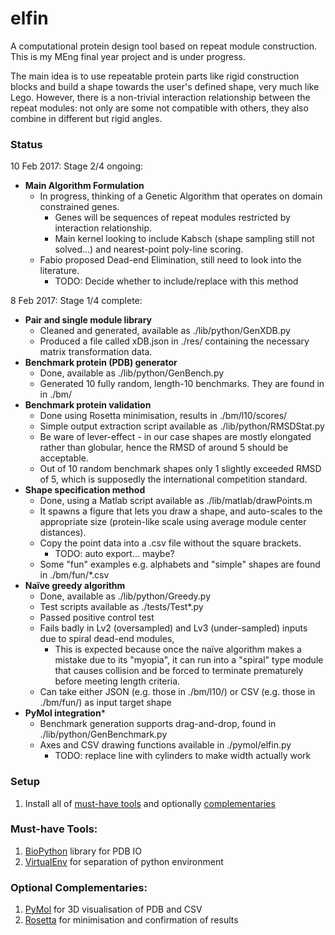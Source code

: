 # elfin
A computational protein design tool based on repeat module construction. This is my MEng final year project and is under progress.

The main idea is to use repeatable protein parts like rigid construction blocks and build a shape towards the user's defined shape, very much like Lego. However, there is a non-trivial interaction relationship between the repeat modules: not only are some not compatible with others, they also combine in different but rigid angles.

### Status

10 Feb 2017: Stage 2/4 ongoing:
   * **Main Algorithm Formulation**
      * In progress, thinking of a Genetic Algorithm that operates on domain constrained genes.
         * Genes will be sequences of repeat modules restricted by interaction relationship.
         * Main kernel looking to include Kabsch (shape sampling still not solved...) and nearest-point poly-line scoring.
      * Fabio proposed Dead-end Elimination, still need to look into the literature.
         * TODO: Decide whether to include/replace with this method 

8 Feb 2017: Stage 1/4 complete:
   * **Pair and single module library**
      * Cleaned and generated, available as ./lib/python/GenXDB.py
      * Produced a file called xDB.json in ./res/ containing the necessary matrix transformation data.
   * **Benchmark protein (PDB) generator**
      * Done, available as ./lib/python/GenBench.py
      * Generated 10 fully random, length-10 benchmarks. They are found in in ./bm/
   * **Benchmark protein validation**
      * Done using Rosetta minimisation, results in ./bm/l10/scores/
      * Simple output extraction script available as ./lib/python/RMSDStat.py
      * Be ware of lever-effect - in our case shapes are mostly elongated rather than globular, hence the RMSD of around 5 should be acceptable.
      * Out of 10 random benchmark shapes only 1 slightly exceeded RMSD of 5, which is supposedly the international competition standard.
   * **Shape specification method**
      * Done, using a Matlab script available as ./lib/matlab/drawPoints.m
      * It spawns a figure that lets you draw a shape, and auto-scales to the appropriate size (protein-like scale using average module center distances).
      * Copy the point data into a .csv file without the square brackets.
         * TODO: auto export... maybe?
      * Some "fun" examples e.g. alphabets and "simple" shapes are found in ./bm/fun/*.csv
   * **Naïve greedy algorithm**
      * Done, available as ./lib/python/Greedy.py
      * Test scripts available as ./tests/Test*.py
      * Passed positive control test
      * Fails badly in Lv2 (oversampled) and Lv3 (under-sampled) inputs due to spiral dead-end modules, 
         * This is expected because once the naïve algorithm makes a mistake due to its "myopia", it can run into a "spiral" type module that causes collision and be forced to terminate prematurely before meeting length criteria.
      * Can take either JSON (e.g. those in ./bm/l10/) or CSV (e.g. those in ./bm/fun/) as input target shape
   * **PyMol integration***
      * Benchmark generation supports drag-and-drop, found in ./lib/python/GenBenchmark.py
      * Axes and CSV drawing functions available in ./pymol/elfin.py
         * TODO: replace line with cylinders to make width actually work


### Setup 
1. Install all of [must-have tools]() and optionally [complementaries]()

### Must-have Tools: 
1. [BioPython](http://biopython.org/wiki/Download) library for PDB IO
2. [VirtualEnv](https://virtualenv.pypa.io/en/stable/) for separation of python environment

### Optional Complementaries:
1. [PyMol]() for 3D visualisation of PDB and CSV
2. [Rosetta](https://www.rosettacommons.org/software/license-and-download) for minimisation and confirmation of results
